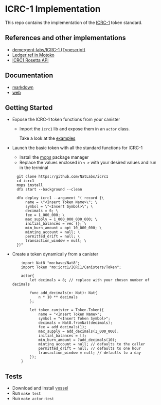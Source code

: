# ICRC-1 Implementation
This repo contains the implementation of the 
[ICRC-1](https://github.com/dfinity/ICRC-1) token standard. 

## References and other implementations
- [demergent-labs/ICRC-1 (Typescript)](https://github.com/demergent-labs/ICRC-1)
- [Ledger ref in Motoko](https://github.com/dfinity/ledger-ref/blob/main/src/Ledger.mo)
- [ICRC1 Rosetta API](https://github.com/dfinity/ic/blob/master/rs/rosetta-api/icrc1/ledger)

## Documentation 
- [markdown](./docs/index.md)
- [web](https://natlabs.github.io/icrc1/)
 
## Getting Started 
- Expose the ICRC-1 token functions from your canister 
  - Import the `icrc1` lib and expose them in an `actor` class.
  
    Take a look at the [examples](./example/icrc1/main.mo)
    
- Launch the basic token with all the standard functions for ICRC-1
  - Install the [mops](https://j4mwm-bqaaa-aaaam-qajbq-cai.ic0.app/#/docs/install) package manager
  - Replace the values enclosed in `< >` with your desired values and run in the terminal 
  ```motoko
    git clone https://github.com/NatLabs/icrc1
    cd icrc1
    mops install
    dfx start --background --clean

    dfx deploy icrc1 --argument "( record {\
        name = \"<Insert Token Name>\"; \
        symbol = \"<Insert Symbol>\"; \
        decimals = 6; \
        fee = 1_000_000; \
        max_supply = 1_000_000_000_000; \
        initial_balances = vec {}; \
        min_burn_amount = opt 10_000_000; \
        minting_account = null; \
        permitted_drift = null; \
        transaction_window = null; \
    })"
  ```

- Create a token dynamically from a canister
    ```motoko
        import Nat8 "mo:base/Nat8";
        import Token "mo:icrc1/ICRC1/Canisters/Token";

        actor{
            let decimals = 8; // replace with your chosen number of decimals

            func add_decimals(n: Nat): Nat{
                n * 10 ** decimals
            };

            let token_canister = Token.Token({
                name = "<Insert Token Name>";
                symbol = "<Insert Token Symbol>";
                decimals = Nat8.fromNat(decimals);
                fee = add_decimals(1);
                max_supply = add_decimals(1_000_000);
                initial_balances = [];
                min_burn_amount = ?add_decimals(10);
                minting_account = null; // defaults to the caller
                permitted_drift = null; // defaults to one hour
                transaction_window = null; // defaults to a day
            });
        }
    ```

## Tests
- Download and Install [vessel](https://github.com/dfinity/vessel)
- Run `make test` 
- Run `make actor-test`
